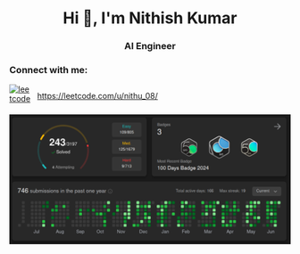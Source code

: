 <h1 align="center">Hi 👋, I'm Nithish Kumar</h1>
<h3 align="center">AI Engineer</h3>

<h3 align="left">Connect with me:</h3>
<p align="left" style="display: flex; align-items: center;">
  <a href="https://leetcode.com/your_profile" target="_blank" rel="noreferrer" style="display: flex; align-items: center;">
    <img src="https://upload.wikimedia.org/wikipedia/commons/1/19/LeetCode_logo_black.png" alt="leetcode" width="40" height="40" style="margin-right: 10px;"/>
    <span>https://leetcode.com/u/nithu_08/</span>
  </a>
</p>

![alt text](assets/leetcode.png)





